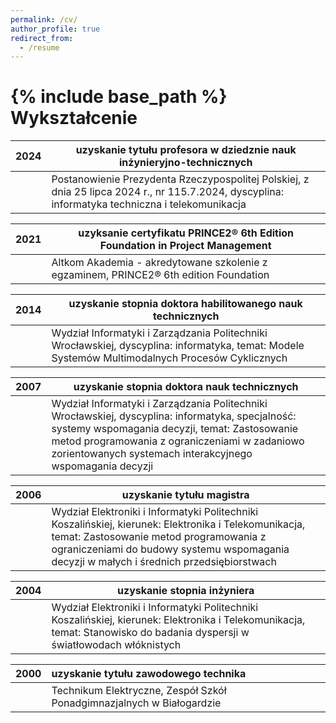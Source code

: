 ```yaml
---
permalink: /cv/
author_profile: true
redirect_from:
  - /resume
---
```


{% include base_path %}
Wykształcenie
======

|2024 | __uzyskanie tytułu profesora w dziedznie nauk inżynieryjno-technicznych__|
|---------------------------|------------------------------------------------------------|
|     | Postanowienie Prezydenta Rzeczypospolitej Polskiej, z dnia 25 lipca 2024 r., nr 115.7.2024, dyscyplina: informatyka techniczna i telekomunikacja|

|2021 | __uzyksanie certyfikatu PRINCE2® 6th Edition Foundation in Project Management__|
|---------------------------|------------------------------------------------------------|
|     | Altkom Akademia - akredytowane szkolenie z egzaminem, PRINCE2® 6th edition Foundation|

|2014 | __uzyskanie stopnia doktora habilitowanego nauk technicznych__|
|---------------------------|------------------------------------------------------------|
|     | Wydział Informatyki i Zarządzania Politechniki Wrocławskiej, dyscyplina: informatyka,	temat: Modele Systemów Multimodalnych Procesów Cyklicznych|

|2007 | __uzyskanie stopnia doktora nauk technicznych__|
|---------------------------|------------------------------------------------------------|
|     | Wydział Informatyki i Zarządzania Politechniki Wrocławskiej, dyscyplina: informatyka, specjalność: systemy wspomagania decyzji,	temat: Zastosowanie metod programowania z ograniczeniami w zadaniowo zorientowanych systemach interakcyjnego wspomagania decyzji|

|2006 | __uzyskanie tytułu magistra__|
|---------------------------|------------------------------------------------------------|
|     | Wydział Elektroniki i Informatyki Politechniki Koszalińskiej, kierunek: Elektronika i Telekomunikacja, temat: Zastosowanie metod programowania z ograniczeniami do budowy systemu wspomagania decyzji w małych i średnich przedsiębiorstwach|

|2004 | __uzyskanie stopnia inżyniera__|
|---------------------------|------------------------------------------------------------|
|     | Wydział Elektroniki i Informatyki Politechniki Koszalińskiej, kierunek: Elektronika i Telekomunikacja, temat: Stanowisko do badania dyspersji w światłowodach włóknistych|

|2000| __uzyskanie tytułu zawodowego technika__|
|:--|:---------------------------------------------------------------------------------|
|   | Technikum Elektryczne, Zespół Szkół Ponadgimnazjalnych w Białogardzie            |

